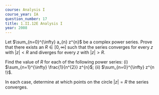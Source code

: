 ```yaml
---
course: Analysis I
course_year: IA
question_number: 17
title: 1.II.12E Analysis I
year: 2008
---
```



Let $\sum_{n=0}^{\infty} a_{n} z^{n}$ be a complex power series. Prove that there exists an $R \in[0, \infty]$ such that the series converges for every $z$ with $|z|<R$ and diverges for every $z$ with $|z|>R$.

Find the value of $R$ for each of the following power series:
(i) $\sum_{n=1}^{\infty} \frac{1}{n^{2}} z^{n}$;
(ii) $\sum_{n=0}^{\infty} z^{n !}$.

In each case, determine at which points on the circle $|z|=R$ the series converges.